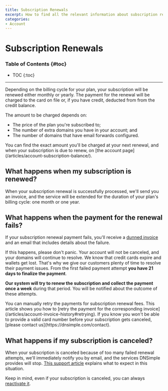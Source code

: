 ```yaml
---
title: Subscription Renewals
excerpt: How to find all the relevant information about subscription renewals, and how to handle failed subscription renewal payments.
categories:
- Account
---
```


# Subscription Renewals

### Table of Contents {#toc}

* TOC
{:toc}

---

Depending on the billing cycle for your plan, your subscription will be renewed either monthly or yearly. The payment for the renewal will be charged to the card on file or, if you have credit, deducted from from the credit balance.

The amount to be charged depends on:

- The price of the plan you're subscribed to;
- The number of extra domains you have in your account; and
- The number of domains that have email forwards configured.

<tip>
You can find the exact amount you'll be charged at your next renewal, and when your subscription is due to renew, on [the account page](/articles/account-subscription-balance/).
</tip>

## What happens when my subscription is renewed?

When your subscription renewal is successfully processed, we'll send you an invoice, and the service will be extended for the duration of your plan's billing cycle: one month or one year.


## What happens when the payment for the renewal fails?

If your subscription renewal payment fails, you'll receive a [dunned invoice](/articles/account-invoice-history/#invoice-state-dunned) and an email that includes details about the failure.

If this happens, please don't panic. Your account will not be canceled, and your domains will continue to resolve. We know that credit cards expire and wallets get lost. That's why we give our customers plenty of time to resolve their payment issues. From the first failed payment attempt **you have 21 days to finalize the payment**.

**Our system will try to renew the subscription and collect the payment once a week** during that period. You will be notified about the outcome of these attempts.

<info>
You can manually retry the payments for subscription renewal fees. This article shows you how to [retry the payment for the corresponding invoice](/articles/account-invoice-history#retrying).
</info>

<note>
If you know you won't be able to provide a valid card number before your subscription gets canceled, [please contact us](https://dnsimple.com/contact).
</note>


## What happens if my subscription is canceled?

When your subscription is canceled because of too many failed renewal attempts, we'll immediately notify you by email, and the services DNSimple provides will stop. [This support article](/articles/what-happens-if-i-stop-paying) explains what to expect in this situation.

Keep in mind, even if your subscription is canceled, you can always [reactivate it](/articles/reactivate-subscription).
